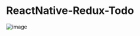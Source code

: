 # ReactNative-Redux-Todo
![image](https://github.com/KittoLapTrinh/ReactNative-Redux-Todo/assets/96908923/4cb672a1-9ada-4b34-bbdc-355651dfc379)
